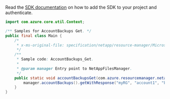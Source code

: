 Read the [SDK documentation](https://github.com/Azure/azure-sdk-for-java/blob/azure-resourcemanager-netapp_1.0.0-beta.6/sdk/netapp/azure-resourcemanager-netapp/README.md) on how to add the SDK to your project and authenticate.

```java
import com.azure.core.util.Context;

/** Samples for AccountBackups Get. */
public final class Main {
    /*
     * x-ms-original-file: specification/netapp/resource-manager/Microsoft.NetApp/stable/2021-06-01/examples/Backups_Account_Get.json
     */
    /**
     * Sample code: AccountBackups_Get.
     *
     * @param manager Entry point to NetAppFilesManager.
     */
    public static void accountBackupsGet(com.azure.resourcemanager.netapp.NetAppFilesManager manager) {
        manager.accountBackups().getWithResponse("myRG", "account1", "backup1", Context.NONE);
    }
}
```
